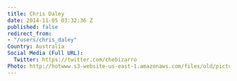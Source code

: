 ```yaml
---
title: Chris Daley
date: 2014-11-05 03:32:36 Z
published: false
redirect_from:
- "/users/chris_daley"
Country: Australia
Social Media (Full URL):
  Twitter: https://twitter.com/chebizarro
Photo: http://hotwww.s3-website-us-east-1.amazonaws.com/files/old/pictures/picture-246-1415159623.jpg
---
```


